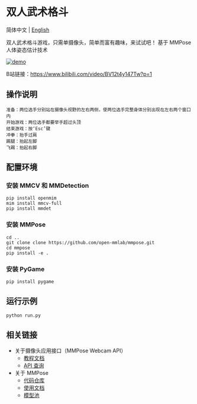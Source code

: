 # 双人武术格斗

简体中文 | [English](/README_en.md)

双人武术格斗游戏，只需单摄像头，简单而富有趣味，来试试吧！
基于 MMPose人体姿态估计技术

[![demo](https://user-images.githubusercontent.com/108378035/179365172-73c5c6dd-6768-4736-a06a-4ef6992b392b.jpg)](https://www.bilibili.com/video/BV12t4y147Tw?p=1)

B站链接：https://www.bilibili.com/video/BV12t4y147Tw?p=1

## 操作说明
```
准备：两位选手分别站在摄像头视野的左右两侧，使两位选手完整身体分别出现在左右两个窗口内
开始游戏：两位选手都要举手超过头顶
结束游戏：按‘Esc’键
冲拳：抬手过肩
踢腿：抬起左脚
飞踢：抬起右脚
```

## 配置环境

### 安装 MMCV 和 MMDetection

```shell
pip install openmim
mim install mmcv-full
pip install mmdet
```

### 安装 MMPose

```shell
cd ..
git clone clone https://github.com/open-mmlab/mmpose.git
cd mmpose
pip install -e .
```

### 安装 PyGame

```shell
pip install pygame
```

## 运行示例

```shell
python run.py 

```

## 相关链接

- 关于摄像头应用接口（MMPose Webcam API）
  - [教程文档](https://mmpose.readthedocs.io/zh_CN/latest/tutorials/7_webcam_api.html)
  - [API 查询](https://mmpose.readthedocs.io/zh_CN/latest/api.html#mmpose-apis-webcam)
- 关于 MMPose
  - [代码仓库](https://github.com/open-mmlab/mmpose)
  - [使用文档](https://mmpose.readthedocs.io/zh_CN/latest/)
  - [模型池](https://mmpose.readthedocs.io/zh_CN/latest/modelzoo.html)

